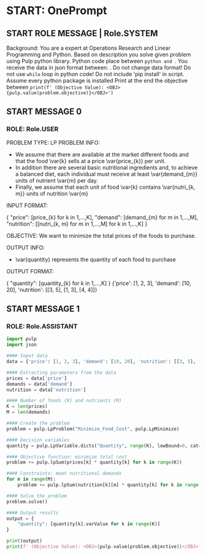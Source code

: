 # START: OnePrompt 
## START ROLE MESSAGE | Role.SYSTEM 
Background: You are a expert at Operations Research and Linear Programming and Python. Based on description you solve given problem using Pulp python library. Python code place between ```python and ```. You receive the data in json format between: <DATA></DATA>. Do not change data format! Do not use `while` loop in python code! Do not include 'pip install' in script. Assume every python package is installed Print at the end the objective between <OBJ></OBJ> `print(f' (Objective Value): <OBJ>{pulp.value(problem.objective)}</OBJ>')`  
## START MESSAGE 0 
### ROLE: Role.USER
<DESCRIPTION>
PROBLEM TYPE: LP
PROBLEM INFO:

- We assume that there are available at the market different foods and that the food \var{k} sells at a price \var{price_{k}} per unit. 
- In addition there are several basic nutritional ingredients and, to achieve a balanced diet, each individual must receive at least \var{demand_{m}} units of nutrient \var{m} per day. 
- Finally, we assume that each unit of food \var{k} contains \var{nutri_{k, m}} units of nutrition \var{m}

INPUT FORMAT:

{
	"price": [price_{k} for k in 1,...,K],
	"demand": [demand_{m} for m in 1,...,M],
	"nutrition": [[nutri_{k, m} for m in 1,...,M] for k in 1,...,K]
}


OBJECTIVE: We want to minimize the total prices of the foods to purchase.

OUTPUT INFO:

- \var{quantity} represents the quantity of each food to purchase

OUTPUT FORMAT:

{
	"quantity": [quantity_{k} for k in 1,...,K]
}
</DESCRIPTION>
<DATA>
{'price': [1, 2, 3], 'demand': [10, 20], 'nutrition': [[3, 5], [1, 3], [4, 4]]}</DATA>


## START MESSAGE 1 
### ROLE: Role.ASSISTANT
```python
import pulp
import json

#### Input data
data = {'price': [1, 2, 3], 'demand': [10, 20], 'nutrition': [[3, 5], [1, 3], [4, 4]]}

#### Extracting parameters from the data
prices = data['price']
demands = data['demand']
nutrition = data['nutrition']

#### Number of foods (K) and nutrients (M)
K = len(prices)
M = len(demands)

#### Create the problem
problem = pulp.LpProblem("Minimize_Food_Cost", pulp.LpMinimize)

#### Decision variables
quantity = pulp.LpVariable.dicts("Quantity", range(K), lowBound=0, cat='Continuous')

#### Objective function: minimize total cost
problem += pulp.lpSum(prices[k] * quantity[k] for k in range(K))

#### Constraints: meet nutritional demands
for m in range(M):
    problem += pulp.lpSum(nutrition[k][m] * quantity[k] for k in range(K)) >= demands[m]

#### Solve the problem
problem.solve()

#### Output results
output = {
    "quantity": [quantity[k].varValue for k in range(K)]
}

print(output)
print(f' (Objective Value): <OBJ>{pulp.value(problem.objective)}</OBJ>')
```

